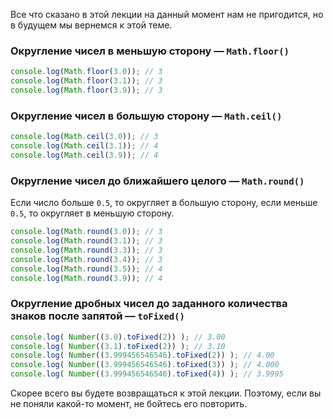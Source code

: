 Все что сказано в этой лекции на данный момент нам не пригодится, но в будущем мы вернемся к этой теме.

### Округление чисел в меньшую сторону — `Math.floor()`

```javascript
console.log(Math.floor(3.0)); // 3  
console.log(Math.floor(3.1)); // 3
console.log(Math.floor(3.9)); // 3
```

### Округление чисел в большую сторону — `Math.ceil()`

```javascript
console.log(Math.ceil(3.0)); // 3  
console.log(Math.ceil(3.1)); // 4
console.log(Math.ceil(3.9)); // 4
``` 

### Округление чисел до ближайшего целого — `Math.round()`

Если число больше `0.5`, то округляет в большую сторону, если меньше `0.5`, то округляет в меньшую сторону.

```javascript
console.log(Math.round(3.0)); // 3  
console.log(Math.round(3.1)); // 3
console.log(Math.round(3.3)); // 3
console.log(Math.round(3.4)); // 3
console.log(Math.round(3.5)); // 4
console.log(Math.round(3.9)); // 4
```

### Округление дробных чисел до заданного количества знаков после запятой — `toFixed()`

```javascript
console.log( Number((3.0).toFixed(2)) ); // 3.00
console.log( Number((3.1).toFixed(2)) ); // 3.10
console.log( Number((3.999456546546).toFixed(2)) ); // 4.00
console.log( Number((3.999456546546).toFixed(3)) ); // 4.000
console.log( Number((3.999456546546).toFixed(4)) ); // 3.9995
```

Скорее всего вы будете возвращаться к этой лекции. Поэтому, если вы не поняли какой-то момент, не бойтесь его повторить.
